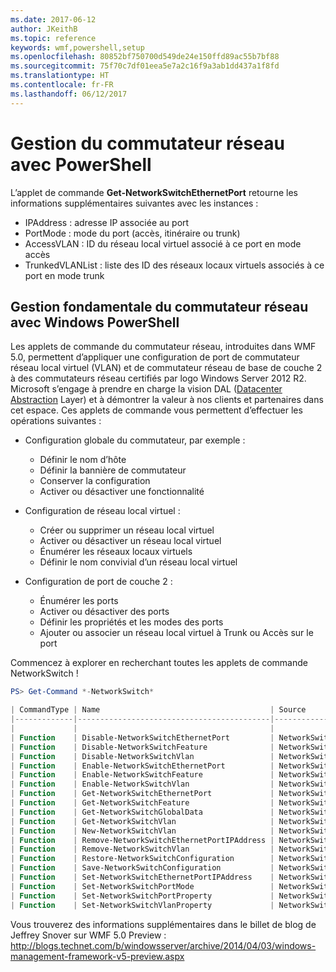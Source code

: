 ```yaml
---
ms.date: 2017-06-12
author: JKeithB
ms.topic: reference
keywords: wmf,powershell,setup
ms.openlocfilehash: 80852bf750700d549de24e150ffd89ac55b7bf88
ms.sourcegitcommit: 75f70c7df01eea5e7a2c16f9a3ab1dd437a1f8fd
ms.translationtype: HT
ms.contentlocale: fr-FR
ms.lasthandoff: 06/12/2017
---
```

<a id="network-switch-management-with-powershell" class="xliff"></a>
# Gestion du commutateur réseau avec PowerShell

L’applet de commande **Get-NetworkSwitchEthernetPort** retourne les informations supplémentaires suivantes avec les instances :

- IPAddress : adresse IP associée au port
- PortMode : mode du port (accès, itinéraire ou trunk)
- AccessVLAN : ID du réseau local virtuel associé à ce port en mode accès
- TrunkedVLANList : liste des ID des réseaux locaux virtuels associés à ce port en mode trunk

<a id="fundamental-network-switch-management-with-windows-powershell" class="xliff"></a>
## Gestion fondamentale du commutateur réseau avec Windows PowerShell

Les applets de commande du commutateur réseau, introduites dans WMF 5.0, permettent d’appliquer une configuration de port de commutateur réseau local virtuel (VLAN) et de commutateur réseau de base de couche 2 à des commutateurs réseau certifiés par logo Windows Server 2012 R2. Microsoft s’engage à prendre en charge la vision DAL ([Datacenter Abstraction](http://technet.microsoft.com/en-us/cloud/dal.aspx) Layer) et à démontrer la valeur à nos clients et partenaires dans cet espace. Ces applets de commande vous permettent d’effectuer les opérations suivantes :

- Configuration globale du commutateur, par exemple :
    - Définir le nom d’hôte
    - Définir la bannière de commutateur
    - Conserver la configuration
    - Activer ou désactiver une fonctionnalité

- Configuration de réseau local virtuel :
    - Créer ou supprimer un réseau local virtuel
    - Activer ou désactiver un réseau local virtuel
    - Énumérer les réseaux locaux virtuels
    - Définir le nom convivial d’un réseau local virtuel

- Configuration de port de couche 2 :
    - Énumérer les ports
    - Activer ou désactiver des ports
    - Définir les propriétés et les modes des ports
    - Ajouter ou associer un réseau local virtuel à Trunk ou Accès sur le port

Commencez à explorer en recherchant toutes les applets de commande NetworkSwitch !

```powershell
PS> Get-Command *-NetworkSwitch*

| CommandType | Name                                      | Source        |
|-------------|-------------------------------------------|---------------|
|             |                                           |               |
| Function    | Disable-NetworkSwitchEthernetPort         | NetworkSwitch |
| Function    | Disable-NetworkSwitchFeature              | NetworkSwitch |
| Function    | Disable-NetworkSwitchVlan                 | NetworkSwitch |
| Function    | Enable-NetworkSwitchEthernetPort          | NetworkSwitch |
| Function    | Enable-NetworkSwitchFeature               | NetworkSwitch |
| Function    | Enable-NetworkSwitchVlan                  | NetworkSwitch |
| Function    | Get-NetworkSwitchEthernetPort             | NetworkSwitch |
| Function    | Get-NetworkSwitchFeature                  | NetworkSwitch |
| Function    | Get-NetworkSwitchGlobalData               | NetworkSwitch |
| Function    | Get-NetworkSwitchVlan                     | NetworkSwitch |
| Function    | New-NetworkSwitchVlan                     | NetworkSwitch |
| Function    | Remove-NetworkSwitchEthernetPortIPAddress | NetworkSwitch |
| Function    | Remove-NetworkSwitchVlan                  | NetworkSwitch |
| Function    | Restore-NetworkSwitchConfiguration        | NetworkSwitch |
| Function    | Save-NetworkSwitchConfiguration           | NetworkSwitch |
| Function    | Set-NetworkSwitchEthernetPortIPAddress    | NetworkSwitch |
| Function    | Set-NetworkSwitchPortMode                 | NetworkSwitch |
| Function    | Set-NetworkSwitchPortProperty             | NetworkSwitch |
| Function    | Set-NetworkSwitchVlanProperty             | NetworkSwitch |
```

Vous trouverez des informations supplémentaires dans le billet de blog de Jeffrey Snover sur WMF 5.0 Preview : <http://blogs.technet.com/b/windowsserver/archive/2014/04/03/windows-management-framework-v5-preview.aspx>

